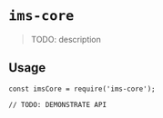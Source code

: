 # `ims-core`

> TODO: description

## Usage

```
const imsCore = require('ims-core');

// TODO: DEMONSTRATE API
```
